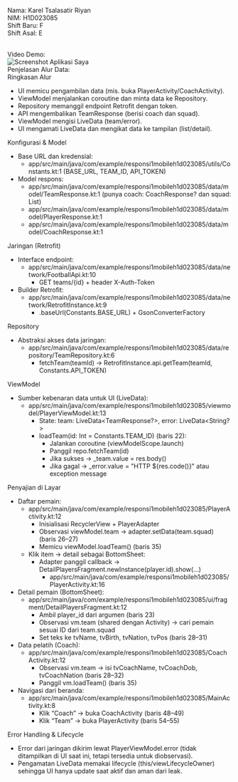 Nama: Karel Tsalasatir Riyan <br>
NIM: H1D023085 <br>
Shift Baru: F <br>
Shift Asal: E <br><br>

Video Demo:<br>
![Screenshot Aplikasi Saya](Screen_recording_20251028_120813.gif)
<br>
Penjelasan Alur Data:<br>
 Ringkasan Alur                                                                                                                                              
                                                                                                                                                              
  - UI memicu pengambilan data (mis. buka PlayerActivity/CoachActivity).                                                                                      
  - ViewModel menjalankan coroutine dan minta data ke Repository.                                                                                             
  - Repository memanggil endpoint Retrofit dengan token.                                                                                                      
  - API mengembalikan TeamResponse (berisi coach dan squad).                                                                                                  
  - ViewModel mengisi LiveData (team/error).                                                                                                                  
  - UI mengamati LiveData dan mengikat data ke tampilan (list/detail).                                                                                        
                                                                                                                                                              
  Konfigurasi & Model                                                                                                                                         
                                                                                                                                                              
  - Base URL dan kredensial:                                                                                                                                  
      - app/src/main/java/com/example/responsi1mobileh1d023085/utils/Constants.kt:1 (BASE_URL, TEAM_ID, API_TOKEN)                                            
  - Model respons:                                                                                                                                            
      - app/src/main/java/com/example/responsi1mobileh1d023085/data/model/TeamResponse.kt:1 (punya coach: CoachResponse? dan squad: List<PlayerResponse>)     
      - app/src/main/java/com/example/responsi1mobileh1d023085/data/model/PlayerResponse.kt:1                                                                 
      - app/src/main/java/com/example/responsi1mobileh1d023085/data/model/CoachResponse.kt:1                                                                  
                                                                                                                                                              
  Jaringan (Retrofit)                                                                                                                                         
                                                                                                                                                              
  - Interface endpoint:                                                                                                                                       
      - app/src/main/java/com/example/responsi1mobileh1d023085/data/network/FootballApi.kt:10                                                                 
          - GET teams/{id} + header X-Auth-Token                                                                                                              
  - Builder Retrofit:                                                                                                                                         
      - app/src/main/java/com/example/responsi1mobileh1d023085/data/network/RetrofitInstance.kt:9                                                             
          - .baseUrl(Constants.BASE_URL) + GsonConverterFactory                                                                                               
                                                                                                                                                              
  Repository                                                                                                                                                  
                                                                                                                                                              
  - Abstraksi akses data jaringan:                                                                                                                            
      - app/src/main/java/com/example/responsi1mobileh1d023085/data/repository/TeamRepository.kt:6                                                            
          - fetchTeam(teamId) → RetrofitInstance.api.getTeam(teamId, Constants.API_TOKEN)                                                                     
                                                                                                                                                              
  ViewModel                                                                                                                                                   
                                                                                                                                                              
  - Sumber kebenaran data untuk UI (LiveData):                                                                                                                
      - app/src/main/java/com/example/responsi1mobileh1d023085/viewmodel/PlayerViewModel.kt:13                                                                
          - State: team: LiveData<TeamResponse?>, error: LiveData<String?>                                                                                    
          - loadTeam(id: Int = Constants.TEAM_ID) (baris 22):                                                                                                 
              - Jalankan coroutine (viewModelScope.launch)                                                                                                    
              - Panggil repo.fetchTeam(id)                                                                                                                    
              - Jika sukses → _team.value = res.body()                                                                                                        
              - Jika gagal → _error.value = "HTTP ${res.code()}" atau exception message                                                                       
                                                                                                                                                              
  Penyajian di Layar                                                                                                                                          
                                                                                                                                                              
  - Daftar pemain:                                                                                                                                            
      - app/src/main/java/com/example/responsi1mobileh1d023085/PlayerActivity.kt:12
          - Inisialisasi RecyclerView + PlayerAdapter                                                                                                         
          - Observasi viewModel.team → adapter.setData(team.squad) (baris 26–27)                                                                              
          - Memicu viewModel.loadTeam() (baris 35)                                                                                                            
      - Klik item → detail sebagai BottomSheet:                                                                                                               
          - Adapter panggil callback → DetailPlayersFragment.newInstance(player.id).show(...)                                                                 
              - app/src/main/java/com/example/responsi1mobileh1d023085/PlayerActivity.kt:16                                                                   
  - Detail pemain (BottomSheet):                                                                                                                              
      - app/src/main/java/com/example/responsi1mobileh1d023085/ui/fragment/DetailPlayersFragment.kt:12                                                        
          - Ambil player_id dari argumen (baris 23)                                                                                                           
          - Observasi vm.team (shared dengan Activity) → cari pemain sesuai ID dari team.squad                                                                
          - Set teks ke tvName, tvBirth, tvNation, tvPos (baris 28–31)                                                                                        
  - Data pelatih (Coach):                                                                                                                                     
      - app/src/main/java/com/example/responsi1mobileh1d023085/CoachActivity.kt:12                                                                            
          - Observasi vm.team → isi tvCoachName, tvCoachDob, tvCoachNation (baris 28–32)                                                                      
          - Panggil vm.loadTeam() (baris 35)                                                                                                                  
  - Navigasi dari beranda:                                                                                                                                    
      - app/src/main/java/com/example/responsi1mobileh1d023085/MainActivity.kt:8                                                                              
          - Klik “Coach” → buka CoachActivity (baris 48–49)                                                                                                   
          - Klik “Team” → buka PlayerActivity (baris 54–55)                                                                                                   
                                                                                                                                                              
  Error Handling & Lifecycle                                                                                                                                  
                                                                                                                                                              
  - Error dari jaringan dikirim lewat PlayerViewModel.error (tidak ditampilkan di UI saat ini, tetapi tersedia untuk diobservasi).                            
  - Pengamatan LiveData memakai lifecycle (this/viewLifecycleOwner) sehingga UI hanya update saat aktif dan aman dari leak.                                   
                                                                                                                               
